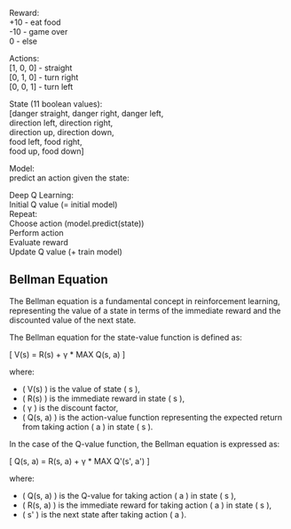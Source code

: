 Reward:  
  +10 - eat food  
  -10 - game over  
  0   - else  
  
Actions:  
  [1, 0, 0] - straight  
  [0, 1, 0] - turn right  
  [0, 0, 1] - turn left  
  
State (11 boolean values):  
  [danger straight, danger right, danger left,  
   direction left, direction right,  
   direction up, direction down,  
   food left, food right,  
   food up, food down]  
  
Model:  
  predict an action given the state:  
  
  Deep Q Learning:  
    Initial Q value (= initial model)  
    Repeat:  
      Choose action (model.predict(state))  
      Perform action  
      Evaluate reward  
      Update Q value (+ train model)  
  
  
## Bellman Equation  
  
The Bellman equation is a fundamental concept in reinforcement learning, representing the value of a state in terms of the immediate reward and the discounted value of the next state.  
  
The Bellman equation for the state-value function is defined as:  
  
\[ V(s) = R(s) + γ * MAX Q(s, a) \]  
  
where:  
- \( V(s) \) is the value of state \( s \),  
- \( R(s) \) is the immediate reward in state \( s \),  
- \( γ \) is the discount factor,  
- \( Q(s, a) \) is the action-value function representing the expected return from taking action \( a \) in state \( s \).  
  
In the case of the Q-value function, the Bellman equation is expressed as:  
  
\[ Q(s, a) = R(s, a) + γ * MAX Q'(s', a') \]  
  
where:  
- \( Q(s, a) \) is the Q-value for taking action \( a \) in state \( s \),  
- \( R(s, a) \) is the immediate reward for taking action \( a \) in state \( s \),  
- \( s' \) is the next state after taking action \( a \).  
  





